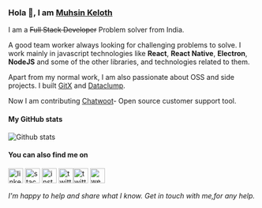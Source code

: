 ### Hola 👋, I am [Muhsin Keloth](https://muhzi.com/)

I am a <del>Full Stack Developer</del> Problem solver from India.

A good team worker always looking for challenging problems to solve. I work mainly in javascript technologies like **React**, **React Native**, **Electron**, **NodeJS** and some of the other libraries, and technologies related to them.

Apart from my normal work, I am also passionate about OSS and side projects. I built [GitX](http://gitxapp.com/) and [Dataclump](https://www.dataclump.io/).

Now I am contributing [Chatwoot](https://www.chatwoot.com/)- Open source customer support tool.

#### My GitHub stats

![Github stats](https://github-readme-stats.vercel.app/api?username=muhsin-k&show_icons=true)

#### You can also find me on

[<img src='https://cdn.jsdelivr.net/npm/simple-icons@3.0.1/icons/linkedin.svg' alt='linkedin' height='30'>](https://www.linkedin.com/in/muhsin-k/) [<img src='https://cdn.jsdelivr.net/npm/simple-icons@3.0.1/icons/stackoverflow.svg' alt='stackoverflow' height='30'>](https://stackoverflow.com/users/3901856/muhsin-keloth?tab=profile) [<img src='https://cdn.jsdelivr.net/npm/simple-icons@3.0.1/icons/instagram.svg' alt='instagram' height='30'>](https://www.instagram.com/muhzi_eramam/) [<img src='https://cdn.jsdelivr.net/npm/simple-icons@3.0.1/icons/twitter.svg' alt='twitter' height='30'>](https://twitter.com/muhsinkeramam)[<img src='https://cdn.jsdelivr.net/npm/simple-icons@3.0.1/icons/medium.svg' alt='twitter' height='30'>](https://medium.com/@muhsinkeramam) [<img src='https://cdn.jsdelivr.net/npm/simple-icons@3.0.1/icons/icloud.svg' alt='website' height='30'>](https://muhzi.com/)


_I'm happy to help and share what I know. Get in touch with me,for any help._
